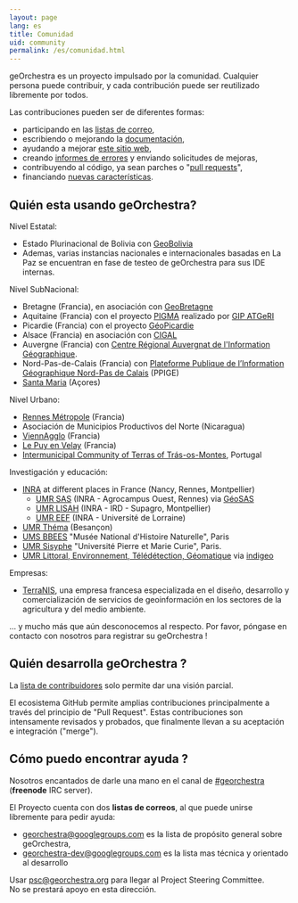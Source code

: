 ```yaml
---
layout: page
lang: es
title: Comunidad
uid: community
permalink: /es/comunidad.html
---
```


geOrchestra es un proyecto impulsado por la comunidad. Cualquier persona puede contribuir, y cada contribución puede ser reutilizado libremente por todos.

Las contribuciones pueden ser de diferentes formas:

 * participando en las [listas de correo](https://groups.google.com/group/georchestra?hl=en),
 * escribiendo o mejorando la  [documentación](https://github.com/georchestra/georchestra/blob/master/README.md),
 * ayudando a mejorar [este sitio web](https://github.com/georchestra/georchestra.github.io),
 * creando [informes de errores](https://github.com/georchestra/georchestra/issues) y enviando solicitudes de mejoras,
 * contribuyendo al código, ya sean parches o "[pull requests](https://help.github.com/articles/creating-a-pull-request)",
 * financiando [nuevas características](https://github.com/georchestra/georchestra/issues?direction=desc&labels=enhancement&page=1&sort=updated&state=open).


## Quién esta usando geOrchestra?

Nivel Estatal:

 * Estado Plurinacional de Bolivia con [GeoBolivia](http://geo.gob.bo/)
 * Ademas, varias instancias nacionales e internacionales basadas en La Paz se encuentran en fase de testeo de geOrchestra para sus IDE internas. 


Nivel SubNacional:

 * Bretagne (Francia), en asociación con [GeoBretagne](https://geobretagne.fr) 
 * Aquitaine (Francia) con el proyecto [PIGMA](https://www.pigma.org) realizado por  [GIP ATGeRI](https://www.gipatgeri.fr/)
 * Picardie (Francia) con el proyecto [GéoPicardie](http://www.geopicardie.fr/portail/) 
 * Alsace (Francia) en asociación con [CIGAL](https://www.cigalsace.org/portail/)
 * Auvergne (Francia) con [Centre Régional Auvergnat de l'Information Géographique](https://craig.fr/).
 * Nord-Pas-de-Calais (Francia) con [Plateforme Publique de l’Information Géographique Nord-Pas de Calais](https://www.ppige-npdc.fr/) (PPIGE)
 * [Santa Maria](http://sigweb.cm-viladoporto.pt/home/) (Açores)

Nivel Urbano:

 * [Rennes Métropole](http://metropole.rennes.fr/) (Francia)
 * Asociación de Municipios Productivos del Norte (Nicaragua)
 * [ViennAgglo](http://www.paysviennois.fr/) (Francia)
 * [Le Puy en Velay](https://opendata.agglo-lepuyenvelay.fr/) (Francia)
 * [Intermunicipal Community of Terras of Trás-os-Montes](https://ide.cim-ttm.pt/mapfishapp/), Portugal

Investigación y educación:

 * [INRA](http://www.inra.fr/) at different places in France (Nancy, Rennes, Montpellier)
   * [UMR SAS](http://www6.rennes.inra.fr/umrsas/) (INRA - Agrocampus Ouest, Rennes) via [GéoSAS](http://geowww.agrocampus-ouest.fr/web/)
   * <a href="https://www.umr-lisah.fr/" data-proofer-ignore>UMR LISAH</a> (INRA - IRD - Supagro, Montpellier)
   * [UMR EEF](https://www6.nancy.inra.fr/eef/) (INRA - Université de Lorraine)
 * [UMR Théma](http://thema.univ-fcomte.fr/) (Besançon)
 * [UMS BBEES](http://bbees.mnhn.fr/) "Musée National d'Histoire Naturelle", Paris
 * [UMR Sisyphe](http://www.sisyphe.upmc.fr/) "Université Pierre et Marie Curie", Paris.
 * [UMR Littoral, Environnement, Télédétection, Géomatique](https://letg.univ-nantes.fr/) via [indigeo](http://www.indigeo.fr/)

Empresas:

 * [TerraNIS](http://terranis.fr/en/), una empresa francesa especializada en el diseño, desarrollo y comercialización de servicios de geoinformación en los sectores de la agricultura y del medio ambiente.

... y mucho más que aún desconocemos al respecto. Por favor, póngase en contacto con nosotros para registrar su geOrchestra !


## Quién desarrolla geOrchestra ?


La [lista de contribuidores](https://github.com/orgs/georchestra/people) solo permite dar una visión parcial.

El ecosistema GitHub permite amplias contribuciones principalmente a través del principio de "Pull Request". Estas contribuciones son intensamente revisados y probados, que finalmente llevan a su aceptación e integración ("merge").


## Cómo puedo encontrar ayuda ?

Nosotros encantados de darle una mano en el canal de [#georchestra](https://kiwiirc.com/client/irc.freenode.net/georchestra) (**freenode** IRC server).

El Proyecto cuenta con dos **listas de correos**, al que puede unirse libremente para pedir ayuda:

 * [georchestra@googlegroups.com](https://groups.google.com/group/georchestra?hl=fr) es la lista de propósito general sobre geOrchestra,
 * [georchestra-dev@googlegroups.com](https://groups.google.com/group/georchestra-dev?hl=fr) es la lista mas técnica y orientado al desarrollo

Usar psc@georchestra.org para llegar al Project Steering Committee.<br />
No se prestará apoyo en esta dirección.

